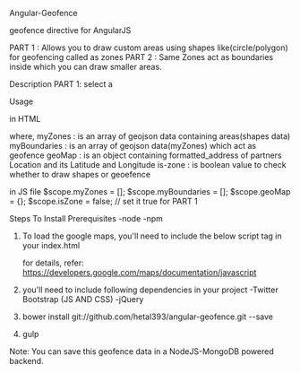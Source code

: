 Angular-Geofence

geofence directive for AngularJS

PART 1 : Allows you to draw custom areas using shapes like(circle/polygon) for geofencing called as zones
PART 2 : Same Zones act as boundaries inside which you can draw smaller areas.

Description
PART 1: select a 

Usage

in HTML

<ng-geofence zones="myZones" boundaries="myBoundaries" geo-map="geoMap" is-zone="isZone"></ng-geofence>

where,
myZones : is an array of geojson data containing areas(shapes data)
myBoundaries : is an array of geojson data(myZones) which act as geofence
geoMap : is an object containing formatted_address of partners Location and its Latitude and Longitude
is-zone : is boolean value to check whether to draw shapes or geoefence

in JS file
$scope.myZones = [];
$scope.myBoundaries = [];
$scope.geoMap = {};
$scope.isZone = false; // set it true for PART 1

Steps To Install
Prerequisites
	-node
	-npm

1) To load the google maps, you'll need to include the below script tag in your index.html
	<script src="https://maps.googleapis.com/maps/api/js?key=YOUR_API_KEY&libraries=drawing,places"></script>
	for details, refer: https://developers.google.com/maps/documentation/javascript

2) you'll need to include following dependencies in your project
	-Twitter Bootstrap (JS AND CSS)
	-jQuery

3) bower install git://github.com/hetal393/angular-geofence.git --save

4) gulp


Note: You can save this geofence data in a NodeJS-MongoDB powered backend.